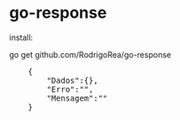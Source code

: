 # go-response

install:

go get github.com/RodrigoRea/go-response

<pre>
    {
        "Dados":{},
        "Erro":"",
        "Mensagem":""
    }
</pre>
